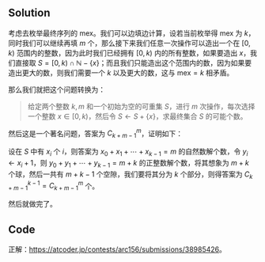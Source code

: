 ## Solution

考虑去枚举最终序列的 $\text{mex}$。我们可以边填边计算，设若当前枚举得 $\text{mex}$ 为 $k$，同时我们可以继续再填 $m$ 个，那么接下来我们任意一次操作可以造出一个在 $[0,k)$ 范围内的整数，因为此时我们已经拥有 $[0,k)$ 内的所有整数，如果要造出 $x$，我们直接取 $S=[0,k)\cap\mathbb{N}-\{x\}$；而且我们只能造出这个范围内的数，因为如果要造出更大的数，则我们需要一个 $k$ 以及更大的数，这与 $\text{mex}=k$ 相矛盾。

那么我们就把这个问题转换为：

> 给定两个整数 $k,m$ 和一个初始为空的可重集 $S$，进行 $m$ 次操作，每次选择一个整数 $x\in[0,k)$，然后令 $S\gets S+\{x\}$，求最终集合 $S$ 的可能个数。

然后这是一个著名问题，答案为 $C_{k+m-1}^m$，证明如下：

设在 $S$ 中有 $x_i$ 个 $i$，则答案为 $x_0+x_1+\cdots+x_{k-1}=m$ 的自然数解个数，令 $y_i\gets x_i+1$，则 $y_0+y_1+\cdots+y_{k-1}=m+k$ 的正整数解个数，将其想象为 $m+k$ 个球，然后一共有 $m+k-1$ 个空隙，我们要将其分为 $k$ 个部分，则得答案为 $C_{k+m-1}^{k-1}=C_{k+m-1}^m$ 个。

然后就做完了。

## Code

正解：<https://atcoder.jp/contests/arc156/submissions/38985426>。